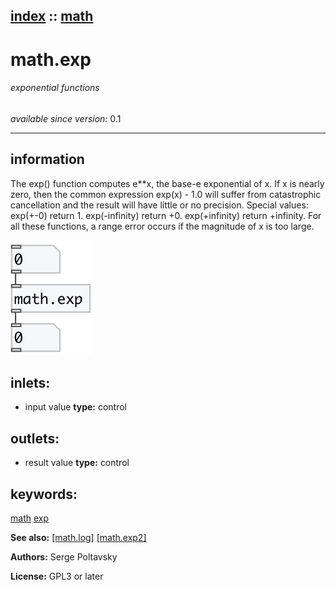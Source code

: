 [index](index.html) :: [math](category_math.html)
---

# math.exp

###### exponential functions

*available since version:* 0.1

---


## information
The exp() function computes e**x, the base-e exponential of x.
If x is nearly zero, then the common expression exp(x) - 1.0 will suffer from
            catastrophic cancellation and the result will have little or no precision.
Special values:
exp(+-0) return 1.
exp(-infinity) return +0.
exp(+infinity) return +infinity.
For all these functions, a range error occurs if the magnitude of x is too
            large.



[![example](../examples/img/math.exp.jpg)](../examples/pd/math.exp.pd)









## inlets:

* input value 
__type:__ control<br>



## outlets:

* result value
__type:__ control<br>



## keywords:

[math](keywords/math.html)
[exp](keywords/exp.html)



**See also:**
[\[math.log\]](math.log.html)
[\[math.exp2\]](math.exp2.html)




**Authors:** Serge Poltavsky




**License:** GPL3 or later





